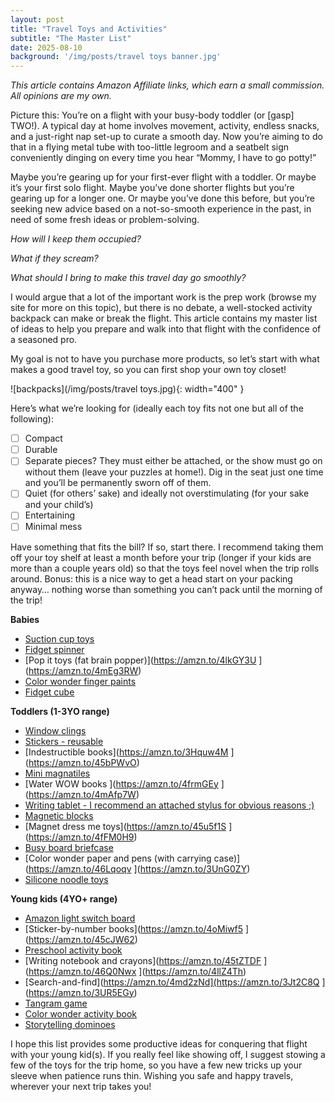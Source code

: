 ```yaml
---
layout: post
title: "Travel Toys and Activities"
subtitle: "The Master List"
date: 2025-08-10
background: '/img/posts/travel toys banner.jpg'
---
```


*This article contains Amazon Affiliate links, which earn a small commission. All opinions are my own.*

Picture this:
You’re on a flight with your busy-body toddler (or [gasp] TWO!). A typical day at home involves movement, activity, endless snacks, and a just-right nap set-up to curate a smooth day. Now you’re aiming to do that in a flying metal tube with too-little legroom and a seatbelt sign conveniently dinging on every time you hear “Mommy, I have to go potty!”

Maybe you’re gearing up for your first-ever flight with a toddler. Or maybe it’s your first solo flight. Maybe you’ve done shorter flights but you’re gearing up for a longer one. Or maybe you’ve done this before, but you’re seeking new advice based on a not-so-smooth experience in the past, in need of some fresh ideas or problem-solving. 

*How will I keep them occupied?*

*What if they scream?*

*What should I bring to make this travel day go smoothly?*

I would argue that a lot of the important work is the prep work (browse my site for more on this topic), but there is no debate, a well-stocked activity backpack can make or break the flight. This article contains my master list of ideas to help you prepare and walk into that flight with the confidence of a seasoned pro.

My goal is not to have you purchase more products, so let’s start with what makes a good travel toy, so you can first shop your own toy closet!

![backpacks](/img/posts/travel toys.jpg){: width="400" }

Here’s what we’re looking for (ideally each toy fits not one but all of the following):
- [ ] Compact
- [ ] Durable
- [ ] Separate pieces? They must either be attached, or the show must go on without them (leave your puzzles at home!). Dig in the seat just one time and you’ll be permanently sworn off of them.
- [ ] Quiet (for others’ sake) and ideally not overstimulating (for your sake and your child’s)
- [ ] Entertaining
- [ ] Minimal mess

Have something that fits the bill? If so, start there. I recommend taking them off your toy shelf at least a month before your trip (longer if your kids are more than a couple years old) so that the toys feel novel when the trip rolls around. Bonus: this is a nice way to get a head start on your packing anyway… nothing worse than something you can’t pack until the morning of the trip!

**Babies**
* [Suction cup toys](https://amzn.to/4fyZa8T)
* [Fidget spinner](https://amzn.to/4m3wE1u)
* [Pop it toys (fat brain popper)](https://amzn.to/4lkGY3U ](https://amzn.to/4mEg3RW)
* [Color wonder finger paints](https://amzn.to/4lEXI6t)
* [Fidget cube](https://amzn.to/3JbkLrI)

**Toddlers (1-3YO range)**
* [Window clings](https://amzn.to/40Wtlkq)
* [Stickers - reusable ](https://amzn.to/46LYQRT)
* [Indestructible books](https://amzn.to/3Hquw4M ](https://amzn.to/45bPWvO)
* [Mini magnatiles](https://amzn.to/45bPWvO)
* [Water WOW books ](https://amzn.to/4frmGEy ](https://amzn.to/4mAfp7W)
* [Writing tablet - I recommend an attached stylus for obvious reasons ;)](https://amzn.to/46K5PL4)
* [Magnetic blocks](https://amzn.to/4mbZCwk)
* [Magnet dress me toys](https://amzn.to/45u5f1S ](https://amzn.to/4fFM0H9)
* [Busy board briefcase](https://amzn.to/45xwNTT)
* [Color wonder paper and pens (with carrying case)](https://amzn.to/46Lqoqv ](https://amzn.to/3UnG0ZY)
* [Silicone noodle toys](https://amzn.to/4lwerJ6)

**Young kids (4YO+ range)**
* [Amazon light switch board](https://amzn.to/4fwjwj8)
* [Sticker-by-number books](https://amzn.to/4oMiwf5 ](https://amzn.to/45cJW62)
* [Preschool activity book](https://amzn.to/4fytIaX)
* [Writing notebook and crayons](https://amzn.to/45tZTDF ](https://amzn.to/46Q0Nwx ](https://amzn.to/4llZ4Th)
* [Search-and-find](https://amzn.to/4md2zNd](https://amzn.to/3Jt2C8Q ](https://amzn.to/3UR5EGy)
* [Tangram game](https://www.target.com/p/magnetic-foam-tanagrams-gigglescape-8482/-/A-89973273)
* [Color wonder activity book](https://amzn.to/3HgdO8n)
* [Storytelling dominoes](https://amzn.to/4lpsdNB)

I hope this list provides some productive ideas for conquering that flight with your young kid(s). If you really feel like showing off, I suggest stowing a few of the toys for the trip home, so you have a few new tricks up your sleeve when patience runs thin. Wishing you safe and happy travels, wherever your next trip takes you!
